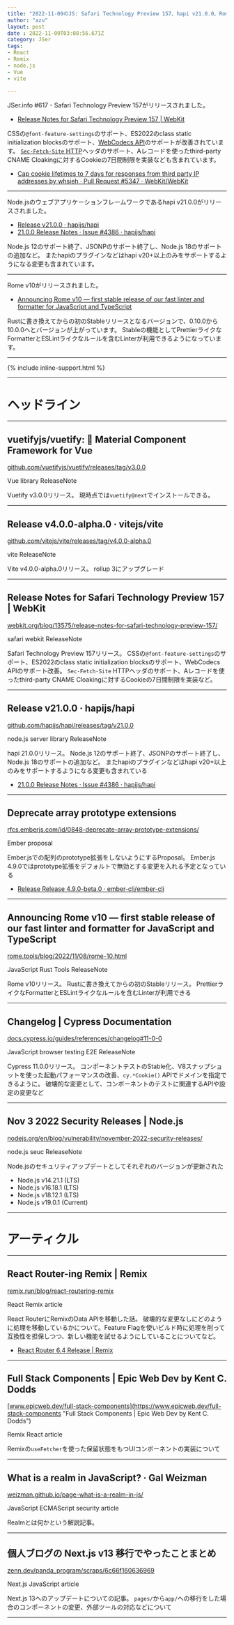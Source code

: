 ```yaml
---
title: "2022-11-09のJS: Safari Technology Preview 157、hapi v21.0.0、Rome v10(Stable)"
author: "azu"
layout: post
date : 2022-11-09T03:08:56.671Z
category: JSer
tags:
- React
- Remix
- node.js
- Vue
- vite

---
```


JSer.info #617 - Safari Technology Preview 157がリリースされました。

- [Release Notes for Safari Technology Preview 157 | WebKit](https://webkit.org/blog/13575/release-notes-for-safari-technology-preview-157/)

CSSの`@font-feature-settings`のサポート、ES2022のclass static initialization blocksのサポート、[WebCodecs API](https://developer.mozilla.org/en-US/docs/Web/API/WebCodecs_API)のサポートが改善されています。
[`Sec-Fetch-Site` HTTP](https://developer.mozilla.org/en-US/docs/Web/HTTP/Headers/Sec-Fetch-Site)ヘッダのサポート、Aレコードを使ったthird-party CNAME Cloakingに対するCookieの7日間制限を実装なども含まれています。

- [Cap cookie lifetimes to 7 days for responses from third party IP addresses by whsieh · Pull Request #5347 · WebKit/WebKit](https://github.com/WebKit/WebKit/pull/5347)

---

Node.jsのウェブアプリケーションフレームワークであるhapi v21.0.0がリリースされました。

- [Release v21.0.0 · hapijs/hapi](https://github.com/hapijs/hapi/releases/tag/v21.0.0)
- [21.0.0 Release Notes · Issue #4386 · hapijs/hapi](https://github.com/hapijs/hapi/issues/4386)

Node.js 12のサポート終了、JSONPのサポート終了し、Node.js 18のサポートの追加など。
またhapiのプラグインなどはhapi v20+以上のみをサポートするようになる変更も含まれています。

---

Rome v10がリリースされました。

- [Announcing Rome v10 — first stable release of our fast linter and formatter for JavaScript and TypeScript](https://rome.tools/blog/2022/11/08/rome-10.html)

Rustに書き換えてからの初のStableリリースとなるバージョンで、0.10.0から10.0.0へとバージョンが上がっています。
Stableの機能としてPrettierライクなFormatterとESLintライクなルールを含むLinterが利用できるようになっています。

----

{% include inline-support.html %}

----

<h1 class="site-genre">ヘッドライン</h1>

----

## vuetifyjs/vuetify: 🐉 Material Component Framework for Vue
[github.com/vuetifyjs/vuetify/releases/tag/v3.0.0](https://github.com/vuetifyjs/vuetify/releases/tag/v3.0.0 "vuetifyjs/vuetify: 🐉 Material Component Framework for Vue")
<p class="jser-tags jser-tag-icon"><span class="jser-tag">Vue</span> <span class="jser-tag">library</span> <span class="jser-tag">ReleaseNote</span></p>

Vuetify v3.0.0リリース。
現時点では`vuetify@next`でインストールできる。


----

## Release v4.0.0-alpha.0 · vitejs/vite
[github.com/vitejs/vite/releases/tag/v4.0.0-alpha.0](https://github.com/vitejs/vite/releases/tag/v4.0.0-alpha.0 "Release v4.0.0-alpha.0 · vitejs/vite")
<p class="jser-tags jser-tag-icon"><span class="jser-tag">vite</span> <span class="jser-tag">ReleaseNote</span></p>

Vite v4.0.0-alpha.0リリース。
rollup 3にアップグレード


----

## Release Notes for Safari Technology Preview 157 | WebKit
[webkit.org/blog/13575/release-notes-for-safari-technology-preview-157/](https://webkit.org/blog/13575/release-notes-for-safari-technology-preview-157/ "Release Notes for Safari Technology Preview 157 | WebKit")
<p class="jser-tags jser-tag-icon"><span class="jser-tag">safari</span> <span class="jser-tag">webkit</span> <span class="jser-tag">ReleaseNote</span></p>

Safari Technology Preview 157リリース。
CSSの`@font-feature-settings`のサポート、ES2022のclass static initialization blocksのサポート、WebCodecs APIのサポート改善。
`Sec-Fetch-Site` HTTPヘッダのサポート、Aレコードを使ったthird-party CNAME Cloakingに対するCookieの7日間制限を実装など。


----

## Release v21.0.0 · hapijs/hapi
[github.com/hapijs/hapi/releases/tag/v21.0.0](https://github.com/hapijs/hapi/releases/tag/v21.0.0 "Release v21.0.0 · hapijs/hapi")
<p class="jser-tags jser-tag-icon"><span class="jser-tag">node.js</span> <span class="jser-tag">server</span> <span class="jser-tag">library</span> <span class="jser-tag">ReleaseNote</span></p>

hapi 21.0.0リリース。
Node.js 12のサポート終了、JSONPのサポート終了し、Node.js 18のサポートの追加など。
またhapiのプラグインなどはhapi v20+以上のみをサポートするようになる変更も含まれている

- [21.0.0 Release Notes · Issue #4386 · hapijs/hapi](https://github.com/hapijs/hapi/issues/4386 "21.0.0 Release Notes · Issue #4386 · hapijs/hapi")

----

## Deprecate array prototype extensions
[rfcs.emberjs.com/id/0848-deprecate-array-prototype-extensions/](https://rfcs.emberjs.com/id/0848-deprecate-array-prototype-extensions/ "Deprecate array prototype extensions")
<p class="jser-tags jser-tag-icon"><span class="jser-tag">Ember</span> <span class="jser-tag">proposal</span></p>

Ember.jsでの配列のprototype拡張をしないようにするProposal。
Ember.js 4.9.0ではprototype拡張をデフォルトで無効とする変更を入れる予定となっている

- [Release Release 4.9.0-beta.0 · ember-cli/ember-cli](https://github.com/ember-cli/ember-cli/releases/tag/v4.9.0-beta.0 "Release Release 4.9.0-beta.0 · ember-cli/ember-cli")

----

## Announcing Rome v10 — first stable release of our fast linter and formatter for JavaScript and TypeScript
[rome.tools/blog/2022/11/08/rome-10.html](https://rome.tools/blog/2022/11/08/rome-10.html "Announcing Rome v10 — first stable release of our fast linter and formatter for JavaScript and TypeScript")
<p class="jser-tags jser-tag-icon"><span class="jser-tag">JavaScript</span> <span class="jser-tag">Rust</span> <span class="jser-tag">Tools</span> <span class="jser-tag">ReleaseNote</span></p>

Rome v10リリース。
Rustに書き換えてからの初のStableリリース。
PrettierライクなFormatterとESLintライクなルールを含むLinterが利用できる


----

## Changelog | Cypress Documentation
[docs.cypress.io/guides/references/changelog#11-0-0](https://docs.cypress.io/guides/references/changelog#11-0-0 "Changelog | Cypress Documentation")
<p class="jser-tags jser-tag-icon"><span class="jser-tag">JavaScript</span> <span class="jser-tag">browser</span> <span class="jser-tag">testing</span> <span class="jser-tag">E2E</span> <span class="jser-tag">ReleaseNote</span></p>

Cypress 11.0.0リリース。
コンポーネントテストのStable化、V8スナップショットを使った起動パフォーマンスの改善、`cy.*Cookie()` APIでドメインを指定できるように。
破壊的な変更として、コンポーネントのテストに関連するAPIや設定の変更など


----

## Nov 3 2022 Security Releases | Node.js
[nodejs.org/en/blog/vulnerability/november-2022-security-releases/](https://nodejs.org/en/blog/vulnerability/november-2022-security-releases/ "Nov 3 2022 Security Releases | Node.js")
<p class="jser-tags jser-tag-icon"><span class="jser-tag">node.js</span> <span class="jser-tag">seuc</span> <span class="jser-tag">ReleaseNote</span></p>

Node.jsのセキュリティアップデートとしてそれぞれのバージョンが更新された

- Node.js v14.21.1 (LTS)
- Node.js v16.18.1 (LTS)
- Node.js v18.12.1 (LTS)
- Node.js v19.0.1 (Current)


----
<h1 class="site-genre">アーティクル</h1>

----

## React Router-ing Remix | Remix
[remix.run/blog/react-routering-remix](https://remix.run/blog/react-routering-remix "React Router-ing Remix | Remix")
<p class="jser-tags jser-tag-icon"><span class="jser-tag">React</span> <span class="jser-tag">Remix</span> <span class="jser-tag">article</span></p>

React RouterにRemixのData APIを移動した話。
破壊的な変更なしにどのように処理を移動しているかについて。Feature Flagを使いビルド時に処理を削って互換性を担保しつつ、新しい機能を試せるようにしていることについてなど。

- [React Router 6.4 Release | Remix](https://remix.run/blog/react-router-v6.4 "React Router 6.4 Release | Remix")

----

## Full Stack Components | Epic Web Dev by Kent C. Dodds
[www.epicweb.dev/full-stack-components](https://www.epicweb.dev/full-stack-components "Full Stack Components | Epic Web Dev by Kent C. Dodds")
<p class="jser-tags jser-tag-icon"><span class="jser-tag">Remix</span> <span class="jser-tag">React</span> <span class="jser-tag">article</span></p>

Remixの`useFetcher`を使った保留状態をもつUIコンポーネントの実装について


----

## What is a realm in JavaScript? · Gal Weizman
[weizman.github.io/page-what-is-a-realm-in-js/](https://weizman.github.io/page-what-is-a-realm-in-js/ "What is a realm in JavaScript? · Gal Weizman")
<p class="jser-tags jser-tag-icon"><span class="jser-tag">JavaScript</span> <span class="jser-tag">ECMAScript</span> <span class="jser-tag">security</span> <span class="jser-tag">article</span></p>

Realmとは何かという解説記事。


----

## 個人ブログの Next.js v13 移行でやったことまとめ
[zenn.dev/panda\_program/scraps/6c66f160636969](https://zenn.dev/panda_program/scraps/6c66f160636969 "個人ブログの Next.js v13 移行でやったことまとめ")
<p class="jser-tags jser-tag-icon"><span class="jser-tag">Next.js</span> <span class="jser-tag">JavaScript</span> <span class="jser-tag">article</span></p>

Next.js 13へのアップデートについての記事。
`pages/`から`app/`への移行をした場合のコンポーネントの変更、外部ツールの対応などについて


----

